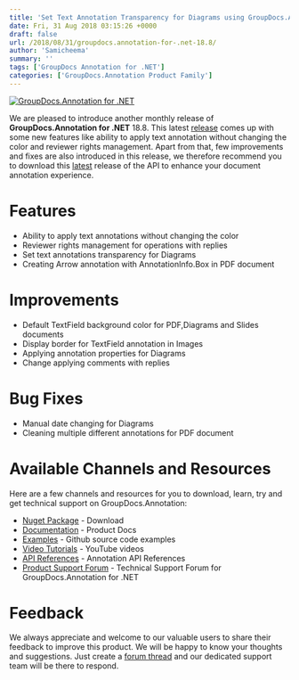 ```yaml
---
title: 'Set Text Annotation Transparency for Diagrams using GroupDocs.Annotation for .NET 18.8'
date: Fri, 31 Aug 2018 03:15:26 +0000
draft: false
url: /2018/08/31/groupdocs.annotation-for-.net-18.8/
author: 'Samicheema'
summary: ''
tags: ['GroupDocs Annotation for .NET']
categories: ['GroupDocs.Annotation Product Family']
---
```


[![GroupDocs.Annotation for .NET](https://blog.groupdocs.com/wp-content/uploads/sites/4/2016/11/groupdocs-annotation-net.png)](https://products.groupdocs.com/annotation/net)

We are pleased to introduce another monthly release of **GroupDocs.Annotation for .NET** 18.8. This latest [release](https://docs.groupdocs.com/display/annotationnet/GroupDocs.Annotation+for+.NET+18.8+Release+Notes) comes up with some new features like ability to apply text annotation without changing the color and reviewer rights management. Apart from that, few improvements and fixes are also introduced in this release, we therefore recommend you to download this [latest](https://www.nuget.org/packages/groupdocs.annotation) release of the API to enhance your document annotation experience.

# Features

*   Ability to apply text annotations without changing the color
*   Reviewer rights management for operations with replies
*   Set text annotations transparency for Diagrams
*   Creating Arrow annotation with AnnotationInfo.Box in PDF document

# Improvements

*   Default TextField background color for PDF,Diagrams and Slides documents
*   Display border for TextField annotation in Images
*   Applying annotation properties for Diagrams
*   Change applying comments with replies

# Bug Fixes

*   Manual date changing for Diagrams
*   Cleaning multiple different annotations for PDF document

# Available Channels and Resources

Here are a few channels and resources for you to download, learn, try and get technical support on GroupDocs.Annotation:

*   [Nuget Package](https://www.nuget.org/packages/groupdocs.annotation "Nuget Package") \- Download
*   [Documentation](https://docs.groupdocs.com/display/annotationnet/Home "Product Documentation") \- Product Docs
*   [Examples](https://github.com/groupdocs-annotation/GroupDocs.Annotation-for-.NET "Examples") - Github source code examples
*   [Video Tutorials](https://www.youtube.com/playlist?list=PL25CTxMCj5vPhJV8QNpZ-QRo9j08qnG8Q "video tutorials") - YouTube videos
*   [API References](https://apireference.groupdocs.com/net/annotation "API References") - Annotation API References
*   [Product Support Forum](https://forum.groupdocs.com/c/annotation "Support forum") - Technical Support Forum for GroupDocs.Annotation for .NET

# Feedback

We always appreciate and welcome to our valuable users to share their feedback to improve this product. We will be happy to know your thoughts and suggestions. Just create a [forum thread](https://forum.groupdocs.com/c/annotation) and our dedicated support team will be there to respond.




